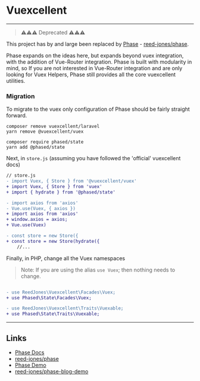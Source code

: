 # Vuexcellent

---

> ⚠️⚠️⚠️ Deprecated ⚠️⚠️⚠️

This project has by and large been replaced by [Phase](https://phased.dev) - [reed-jones/phase](https://github.com/reed-jones/phase).

Phase expands on the ideas here, but expands beyond vuex integration, with the addition of Vue-Router integration. Phase is built with modularity in mind, so If you are not interested in Vue-Router integration and are only looking for Vuex Helpers, Phase still provides all the core vuexcellent utilities.


### Migration
To migrate to the vuex only configuration of Phase should be fairly straight forward.

```
composer remove vuexcellent/laravel
yarn remove @vuexcellent/vuex

composer require phased/state
yarn add @phased/state
```

Next, in `store.js` (assuming you have followed the 'official' vuexcellent docs)
```diff
// store.js
- import Vuex, { Store } from '@vuexcellent/vuex'
+ import Vuex, { Store } from 'vuex'
+ import { hydrate } from '@phased/state'

- import axios from 'axios'
- Vue.use(Vuex, { axios })
+ import axios from 'axios'
+ window.axios = axios;
+ Vue.use(Vuex)

- const store = new Store({
+ const store = new Store(hydrate({
    //...
```

Finally, in PHP, change all the Vuex namespaces
> Note: If you are using the alias `use Vuex`; then nothing needs to change.
```diff

- use ReedJones\Vuexcellent\Facades\Vuex;
+ use Phased\State\Facades\Vuex;

- use ReedJones\Vuexcellent\Traits\Vuexable;
+ use Phased\State\Traits\Vuexable;
```


---

## Links

- [Phase Docs](https://phased.dev)
- [reed-jones/phase](https://github.com/reed-jones/phase)
- [Phase Demo](https://github.com/reed-jones/phase-blog-demo)
- [reed-jones/phase-blog-demo](https://github.com/reed-jones/phase-blog-demo)
